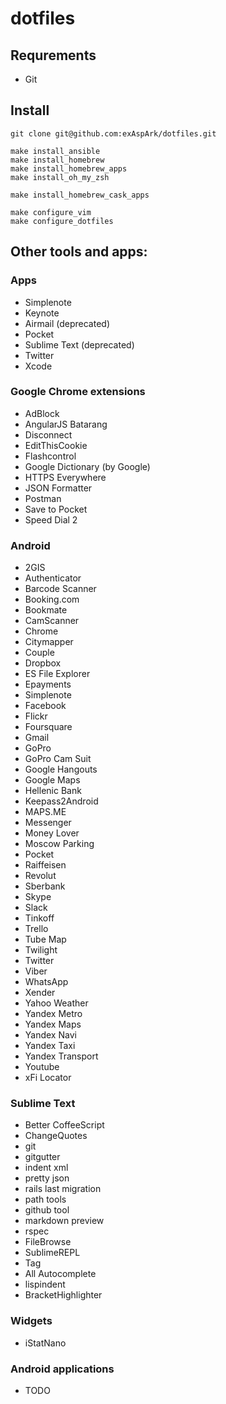 # dotfiles

## Requrements

* Git

## Install

```
git clone git@github.com:exAspArk/dotfiles.git

make install_ansible
make install_homebrew
make install_homebrew_apps
make install_oh_my_zsh

make install_homebrew_cask_apps

make configure_vim
make configure_dotfiles
```

## Other tools and apps:

### Apps

* Simplenote
* Keynote
* Airmail (deprecated)
* Pocket
* Sublime Text (deprecated)
* Twitter
* Xcode

### Google Chrome extensions

* AdBlock
* AngularJS Batarang
* Disconnect
* EditThisCookie
* Flashcontrol
* Google Dictionary (by Google)
* HTTPS Everywhere
* JSON Formatter
* Postman
* Save to Pocket
* Speed Dial 2

### Android

* 2GIS
* Authenticator
* Barcode Scanner
* Booking.com
* Bookmate
* CamScanner
* Chrome
* Citymapper
* Couple
* Dropbox
* ES File Explorer
* Epayments
* Simplenote
* Facebook
* Flickr
* Foursquare
* Gmail
* GoPro
* GoPro Cam Suit
* Google Hangouts
* Google Maps
* Hellenic Bank
* Keepass2Android
* MAPS.ME
* Messenger
* Money Lover
* Moscow Parking
* Pocket
* Raiffeisen
* Revolut
* Sberbank
* Skype
* Slack
* Tinkoff
* Trello
* Tube Map
* Twilight
* Twitter
* Viber
* WhatsApp
* Xender
* Yahoo Weather
* Yandex Metro
* Yandex Maps
* Yandex Navi
* Yandex Taxi
* Yandex Transport
* Youtube
* xFi Locator

### Sublime Text

* Better CoffeeScript
* ChangeQuotes
* git
* gitgutter
* indent xml
* pretty json
* rails last migration
* path tools
* github tool
* markdown preview
* rspec
* FileBrowse
* SublimeREPL
* Tag
* All Autocomplete
* lispindent
* BracketHighlighter

### Widgets
* iStatNano

### Android applications
* TODO
